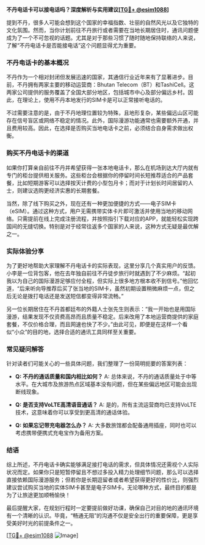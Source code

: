 **不丹电话卡可以接电话吗？深度解析与实用建议[[TG💪+ @esim1088](https://t.me/s/esim1088)]**

提到不丹，很多人可能会想到这个国家的幸福指数、壮丽的自然风光以及它独特的文化氛围。然而，当你计划前往不丹旅行或者需要在当地长期居住时，通讯问题便成为了一个不可忽视的话题。尤其是对于那些习惯了随时随地保持联络的人来说，了解“不丹电话卡是否能接电话”这个问题显得尤为重要。

### 不丹电话卡的基本概况

不丹作为一个相对封闭但发展迅速的国家，其通信行业近年来有了显著进步。目前，不丹拥有两家主要的移动运营商：Bhutan Telecom（BT）和TashiCell。这两家公司提供的服务覆盖了全国大部分地区，包括城市中心及部分偏远乡村。因此，在理论上，使用不丹本地发行的SIM卡是可以正常接听电话的。

不过需要注意的是，由于不丹地理位置较为特殊，且地形复杂，某些偏远山区可能存在信号盲区或网络不稳定的情况。此外，国际漫游功能通常也需要额外开通，并且费用较高。因此，在选择是否购买当地电话卡之前，必须结合自身需求做出权衡。

### 购买不丹电话卡的渠道

如果你打算亲自前往不丹并希望获得一张本地电话卡，那么在机场到达大厅内就有专门的柜台提供相关服务。这些柜台会根据你的停留时间长短推荐适合的产品套餐，比如短期游客可以选择按天计费的小型包月卡；而对于计划长时间居留的人士，则建议选购更经济实惠的长期套餐。

当然，除了线下购买之外，现在还有一种更加便捷的方式——电子SIM卡（eSIM）。通过这种方式，用户无需携带实体卡片即可激活并使用当地的移动网络。只需提前在线上完成注册流程，并按照指引下载对应的APP，就能轻松实现跨国间的无缝切换。特别是对于经常往返多个国家的人来说，这种方式无疑是最优解之一。

### 实际体验分享

为了更好地帮助大家理解不丹电话卡的实际表现，这里分享几个真实用户的反馈。小李是一位背包客，他在去年独自前往不丹徒步旅行时就遇到了不少麻烦。“起初我以为自己的国际漫游足够应付全程，但实际上很多地方根本收不到信号。”他回忆道，“后来听向导推荐后买了张当地的SIM卡，虽然初期设置稍微麻烦一点，但之后无论是拨打电话还是发送短信都变得非常流畅。”

另一位长期居住在不丹首都廷布的外籍人士张先生则表示：“我一开始也是用国际漫游，结果发现不仅资费高昂而且质量不稳定。后来改用了本地运营商提供的家庭套餐，不仅价格合理，而且网速也快了不少。”由此可见，即便是在这样一个看似“小众”的目的地，选择合适的通讯工具同样至关重要。

### 常见疑问解答

针对读者们可能关心的一些具体问题，我们整理了一份简明扼要的答案列表：

- **Q: 不丹的通话质量和国内相比如何？**
  A: 总体来说，不丹的通话质量处于中等水平。在大城市及旅游热点区域基本没有问题，但在某些偏远地区可能会出现断线现象。
  
- **Q: 是否支持VoLTE高清语音通话？**
  A: 是的，所有主流运营商均已支持VoLTE技术，这意味着你可以享受到更高清的通话体验。
  
- **Q: 如果忘记带充电器怎么办？**
  A: 大多数旅馆都会配备通用插座，同时也可以考虑携带便携式充电宝作为备用方案。

### 结语

综上所述，不丹电话卡确实能够满足接打电话的需求，但具体情况还需视个人实际状况而定。如果你只是短暂停留且不想过多投入精力处理细节问题，那么可以选择直接依赖国际漫游服务；但若你是长期逗留者或者希望获得更好的性价比，则强烈建议尝试购买当地的实体SIM卡甚至是电子SIM卡。无论哪种方式，最终目的都是为了让旅途更加顺畅愉快！

最后提醒大家，在规划行程时一定要提前做好功课，确保自己对目的地的通讯环境有一个清晰的认识。毕竟，“畅通无阻”的沟通不仅是安全出行的重要保障，更是享受美好时光的前提条件之一。

[[TG💪+ @esim1088](https://t.me/s/esim1088) ![Image](https://i.postimg.cc/4NQfJmqS/Snipaste-2025-05-13-00-14-12.png)]